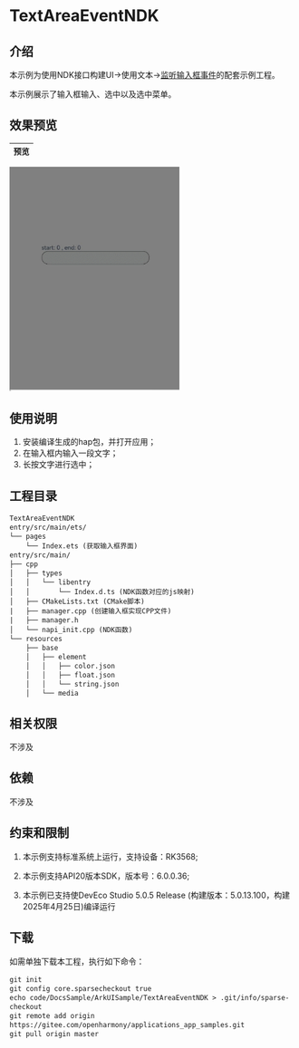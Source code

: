 # TextAreaEventNDK

## 介绍

本示例为使用NDK接口构建UI->使用文本->[监听输入框事件](https://gitee.com/openharmony/docs/blob/master/zh-cn/application-dev/ui/ndk-textarea-event.md)的配套示例工程。 

本示例展示了输入框输入、选中以及选中菜单。

## 效果预览

| 预览                                      | 
| -------------------------------------------- | 
<img src="./screenshots/textarea_getstringevent.gif" width="300" />

## 使用说明
1. 安装编译生成的hap包，并打开应用；
2. 在输入框内输入一段文字；
3. 长按文字进行选中；


## 工程目录

```
TextAreaEventNDK
entry/src/main/ets/
└── pages
    └── Index.ets (获取输入框界面)
entry/src/main/
├── cpp
│   ├── types
│   │   └── libentry
│   │       └── Index.d.ts (NDK函数对应的js映射)
│   ├── CMakeLists.txt (CMake脚本)
|   ├── manager.cpp (创建输入框实现CPP文件)
|   ├── manager.h
│   └── napi_init.cpp (NDK函数)
└── resources
    ├── base
    │   ├── element
    │   │   ├── color.json
    │   │   ├── float.json
    │   │   └── string.json
    │   └── media
```

## 相关权限

不涉及

## 依赖

不涉及

## 约束和限制

1. 本示例支持标准系统上运行，支持设备：RK3568;

2. 本示例支持API20版本SDK，版本号：6.0.0.36;
   
3. 本示例已支持使DevEco Studio 5.0.5 Release (构建版本：5.0.13.100，构建 2025年4月25日)编译运行

## 下载

如需单独下载本工程，执行如下命令：

```
git init
git config core.sparsecheckout true
echo code/DocsSample/ArkUISample/TextAreaEventNDK > .git/info/sparse-checkout
git remote add origin https://gitee.com/openharmony/applications_app_samples.git
git pull origin master
```